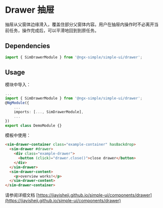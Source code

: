 # Drawer 抽屉

抽屉从父窗体边缘滑入，覆盖住部分父窗体内容。用户在抽屉内操作时不必离开当前任务，操作完成后，可以平滑地回到到原任务。

## Dependencies

```ts
import { SimDrawerModule } from '@ngx-simple/simple-ui/drawer';
```

## Usage

模块中导入：

```ts
...
import { SimDrawerModule } from '@ngx-simple/simple-ui/drawer';
@NgModule({
    ...
    imports: [..., SimDrawerModule],
    ...
})
export class DemoModule {}
```

模板中使用：

```html
<sim-drawer-container class="example-container" hasBackdrop>
  <sim-drawer #drawer>
    <div class="example-drawer">
      <button (click)="drawer.close()">close drawer</button>
    </div>
  </sim-drawer>
  <sim-drawer-content>
    <p>overview works!</p>
  </sim-drawer-content>
</sim-drawer-container>
```

请参阅详细文档 [https://jiayisheji.github.io/simple-ui/components/drawer](https://jiayisheji.github.io/simple-ui/components/drawer)
